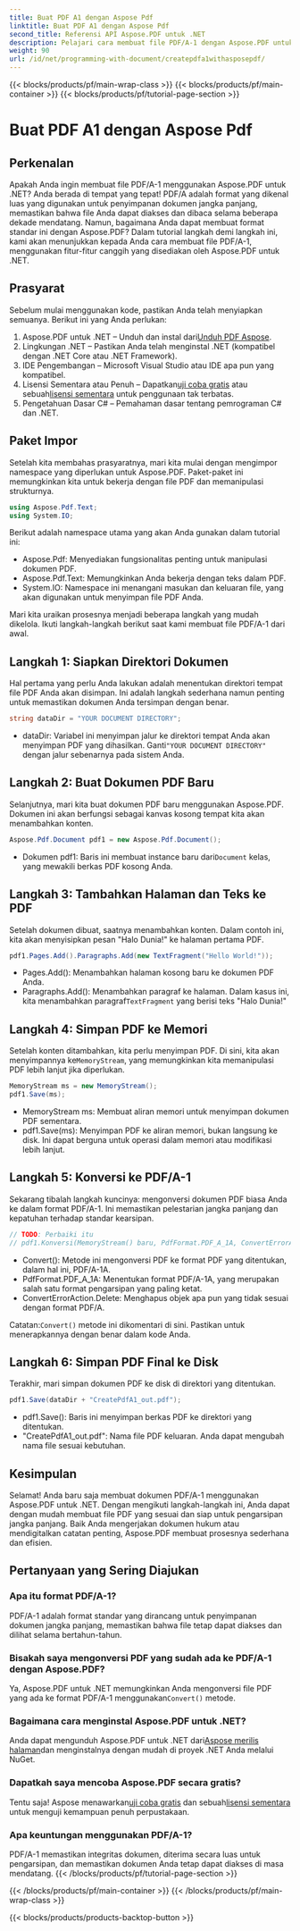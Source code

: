 ```yaml
---
title: Buat PDF A1 dengan Aspose Pdf
linktitle: Buat PDF A1 dengan Aspose Pdf
second_title: Referensi API Aspose.PDF untuk .NET
description: Pelajari cara membuat file PDF/A-1 dengan Aspose.PDF untuk .NET dalam tutorial terperinci ini. Panduan langkah demi langkah dengan contoh kode dan penjelasan.
weight: 90
url: /id/net/programming-with-document/createpdfa1withasposepdf/
---
```


{{< blocks/products/pf/main-wrap-class >}}
{{< blocks/products/pf/main-container >}}
{{< blocks/products/pf/tutorial-page-section >}}

# Buat PDF A1 dengan Aspose Pdf

## Perkenalan

Apakah Anda ingin membuat file PDF/A-1 menggunakan Aspose.PDF untuk .NET? Anda berada di tempat yang tepat! PDF/A adalah format yang dikenal luas yang digunakan untuk penyimpanan dokumen jangka panjang, memastikan bahwa file Anda dapat diakses dan dibaca selama beberapa dekade mendatang. Namun, bagaimana Anda dapat membuat format standar ini dengan Aspose.PDF? Dalam tutorial langkah demi langkah ini, kami akan menunjukkan kepada Anda cara membuat file PDF/A-1, menggunakan fitur-fitur canggih yang disediakan oleh Aspose.PDF untuk .NET.

## Prasyarat

Sebelum mulai menggunakan kode, pastikan Anda telah menyiapkan semuanya. Berikut ini yang Anda perlukan:

1.  Aspose.PDF untuk .NET – Unduh dan instal dari[Unduh PDF Aspose](https://releases.aspose.com/pdf/net/).
2. Lingkungan .NET – Pastikan Anda telah menginstal .NET (kompatibel dengan .NET Core atau .NET Framework).
3. IDE Pengembangan – Microsoft Visual Studio atau IDE apa pun yang kompatibel.
4. Lisensi Sementara atau Penuh – Dapatkan[uji coba gratis](https://releases.aspose.com/) atau sebuah[lisensi sementara](https://purchase.aspose.com/temporary-license/) untuk penggunaan tak terbatas.
5. Pengetahuan Dasar C# – Pemahaman dasar tentang pemrograman C# dan .NET.

## Paket Impor

Setelah kita membahas prasyaratnya, mari kita mulai dengan mengimpor namespace yang diperlukan untuk Aspose.PDF. Paket-paket ini memungkinkan kita untuk bekerja dengan file PDF dan memanipulasi strukturnya.

```csharp
using Aspose.Pdf.Text;
using System.IO;
```

Berikut adalah namespace utama yang akan Anda gunakan dalam tutorial ini:
- Aspose.Pdf: Menyediakan fungsionalitas penting untuk manipulasi dokumen PDF.
- Aspose.Pdf.Text: Memungkinkan Anda bekerja dengan teks dalam PDF.
- System.IO: Namespace ini menangani masukan dan keluaran file, yang akan digunakan untuk menyimpan file PDF Anda.

Mari kita uraikan prosesnya menjadi beberapa langkah yang mudah dikelola. Ikuti langkah-langkah berikut saat kami membuat file PDF/A-1 dari awal.

## Langkah 1: Siapkan Direktori Dokumen

Hal pertama yang perlu Anda lakukan adalah menentukan direktori tempat file PDF Anda akan disimpan. Ini adalah langkah sederhana namun penting untuk memastikan dokumen Anda tersimpan dengan benar.

```csharp
string dataDir = "YOUR DOCUMENT DIRECTORY";
```

- dataDir: Variabel ini menyimpan jalur ke direktori tempat Anda akan menyimpan PDF yang dihasilkan. Ganti`"YOUR DOCUMENT DIRECTORY"` dengan jalur sebenarnya pada sistem Anda.

## Langkah 2: Buat Dokumen PDF Baru

Selanjutnya, mari kita buat dokumen PDF baru menggunakan Aspose.PDF. Dokumen ini akan berfungsi sebagai kanvas kosong tempat kita akan menambahkan konten.

```csharp
Aspose.Pdf.Document pdf1 = new Aspose.Pdf.Document();
```

-  Dokumen pdf1: Baris ini membuat instance baru dari`Document` kelas, yang mewakili berkas PDF kosong Anda.

## Langkah 3: Tambahkan Halaman dan Teks ke PDF

Setelah dokumen dibuat, saatnya menambahkan konten. Dalam contoh ini, kita akan menyisipkan pesan "Halo Dunia!" ke halaman pertama PDF.

```csharp
pdf1.Pages.Add().Paragraphs.Add(new TextFragment("Hello World!"));
```

- Pages.Add(): Menambahkan halaman kosong baru ke dokumen PDF Anda.
-  Paragraphs.Add(): Menambahkan paragraf ke halaman. Dalam kasus ini, kita menambahkan paragraf`TextFragment` yang berisi teks "Halo Dunia!"

## Langkah 4: Simpan PDF ke Memori

 Setelah konten ditambahkan, kita perlu menyimpan PDF. Di sini, kita akan menyimpannya ke`MemoryStream`, yang memungkinkan kita memanipulasi PDF lebih lanjut jika diperlukan.

```csharp
MemoryStream ms = new MemoryStream();
pdf1.Save(ms);
```

- MemoryStream ms: Membuat aliran memori untuk menyimpan dokumen PDF sementara.
- pdf1.Save(ms): Menyimpan PDF ke aliran memori, bukan langsung ke disk. Ini dapat berguna untuk operasi dalam memori atau modifikasi lebih lanjut.

## Langkah 5: Konversi ke PDF/A-1

Sekarang tibalah langkah kuncinya: mengonversi dokumen PDF biasa Anda ke dalam format PDF/A-1. Ini memastikan pelestarian jangka panjang dan kepatuhan terhadap standar kearsipan.

```csharp
// TODO: Perbaiki itu
// pdf1.Konversi(MemoryStream() baru, PdfFormat.PDF_A_1A, ConvertErrorAction.Hapus);
```

- Convert(): Metode ini mengonversi PDF ke format PDF yang ditentukan, dalam hal ini, PDF/A-1A.
- PdfFormat.PDF_A_1A: Menentukan format PDF/A-1A, yang merupakan salah satu format pengarsipan yang paling ketat.
- ConvertErrorAction.Delete: Menghapus objek apa pun yang tidak sesuai dengan format PDF/A.

 Catatan:`Convert()` metode ini dikomentari di sini. Pastikan untuk menerapkannya dengan benar dalam kode Anda.

## Langkah 6: Simpan PDF Final ke Disk

Terakhir, mari simpan dokumen PDF ke disk di direktori yang ditentukan.

```csharp
pdf1.Save(dataDir + "CreatePdfA1_out.pdf");
```

- pdf1.Save(): Baris ini menyimpan berkas PDF ke direktori yang ditentukan.
- "CreatePdfA1_out.pdf": Nama file PDF keluaran. Anda dapat mengubah nama file sesuai kebutuhan.

## Kesimpulan

Selamat! Anda baru saja membuat dokumen PDF/A-1 menggunakan Aspose.PDF untuk .NET. Dengan mengikuti langkah-langkah ini, Anda dapat dengan mudah membuat file PDF yang sesuai dan siap untuk pengarsipan jangka panjang. Baik Anda mengerjakan dokumen hukum atau mendigitalkan catatan penting, Aspose.PDF membuat prosesnya sederhana dan efisien.

## Pertanyaan yang Sering Diajukan

### Apa itu format PDF/A-1?  
PDF/A-1 adalah format standar yang dirancang untuk penyimpanan dokumen jangka panjang, memastikan bahwa file tetap dapat diakses dan dilihat selama bertahun-tahun.

### Bisakah saya mengonversi PDF yang sudah ada ke PDF/A-1 dengan Aspose.PDF?  
 Ya, Aspose.PDF untuk .NET memungkinkan Anda mengonversi file PDF yang ada ke format PDF/A-1 menggunakan`Convert()` metode.

### Bagaimana cara menginstal Aspose.PDF untuk .NET?  
 Anda dapat mengunduh Aspose.PDF untuk .NET dari[Aspose merilis halaman](https://releases.aspose.com/pdf/net/)dan menginstalnya dengan mudah di proyek .NET Anda melalui NuGet.

### Dapatkah saya mencoba Aspose.PDF secara gratis?  
 Tentu saja! Aspose menawarkan[uji coba gratis](https://releases.aspose.com/) dan sebuah[lisensi sementara](https://purchase.aspose.com/temporary-license/) untuk menguji kemampuan penuh perpustakaan.

### Apa keuntungan menggunakan PDF/A-1?  
PDF/A-1 memastikan integritas dokumen, diterima secara luas untuk pengarsipan, dan memastikan dokumen Anda tetap dapat diakses di masa mendatang.
{{< /blocks/products/pf/tutorial-page-section >}}

{{< /blocks/products/pf/main-container >}}
{{< /blocks/products/pf/main-wrap-class >}}

{{< blocks/products/products-backtop-button >}}
